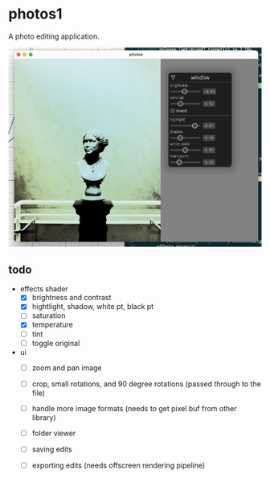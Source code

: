 # photos1

A photo editing application.

![screen shot](screenshot.png)

## todo

* effects shader
	* [x] brightness and contrast
	* [x] hightlight, shadow, white pt, black pt
	* [ ] saturation
	* [x] temperature
	* [ ] tint
	* [ ] toggle original
* ui
	* [ ] zoom and pan image
	* [ ] crop, small rotations, and 90 degree rotations (passed through to the file)
	* [ ] handle more image formats (needs to get pixel buf from other library)
	* [ ] folder viewer
	* [ ] saving edits
	* [ ] exporting edits (needs offscreen rendering pipeline)

